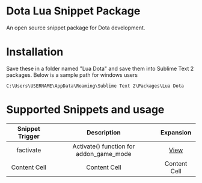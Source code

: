 # Dota Lua Snippet Package
An open source snippet package for Dota development.

# Installation
Save these in a folder named "Lua Dota" and save them into Sublime Text 2 packages. Below is a sample path for windows users

```Batchfile
C:\Users\USERNAME\AppData\Roaming\Sublime Text 2\Packages\Lua Dota
```

# Supported Snippets and usage

|  Snippet Trigger   |  Description  |  Expansion  |
| :-------------: | :-------------: | :-------------: |
|  factivate   |  Activate() function for addon_game_mode   |  [View](https://gist.github.com/bhargavrpatel/f6b86e6cc7bfab2f4981)   |
|  Content Cell   |  Content Cell   |  Content Cell   |
